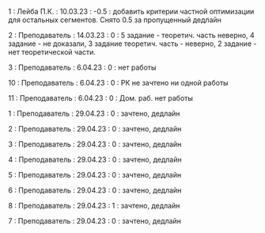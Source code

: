 1 : Лейба П.К. : 10.03.23 : -0.5 : добавить критерии частной оптимизации для остальных сегментов. Снято 0.5 за пропущенный дедлайн

2 : Преподаватель : 14.03.23 : 0 : 5 задание - теоретич. часть неверно, 4 задание - не доказали, 3 задание теоретич. часть - неверно, 2 задание - нет теоретической части.

3 : Преподаватель : 6.04.23 : 0 : нет работы

10 : Преподаватель : 6.04.23 : 0 : РК не зачтено ни одной работы

11 : Преподаватель : 6.04.23 : 0 : Дом. раб. нет работы

1 : Преподаватель : 29.04.23 : 0 : зачтено, дедлайн

2 : Преподаватель : 29.04.23 : 0 : зачтено, дедлайн

3 : Преподаватель : 29.04.23 : 0 : зачтено, дедлайн

4 : Преподаватель : 29.04.23 : 0 : зачтено, дедлайн

5 : Преподаватель : 29.04.23 : 0 : зачтено, дедлайн

6 : Преподаватель : 29.04.23 : 0 : зачтено, дедлайн

8 : Преподаватель : 29.04.23 : 1 : зачтено, дедлайн

7 : Преподаватель : 29.04.23 : 0 : зачтено, дедлайн
